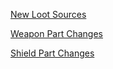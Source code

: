[New Loot Sources](https://docs.google.com/spreadsheets/d/1vwNikQX4aXlqQKRPT03F9r49Jjxaer-69PbTAvnGnJc/edit#gid=0)

[Weapon Part Changes](https://docs.google.com/spreadsheets/d/1ywcqRLNLf4XSPPF_zUwVpucBZc_uQpzIefsHtu6lGY0/edit#gid=0)

[Shield Part Changes](https://docs.google.com/spreadsheets/d/1zckSLe4Ahki5vgOvr3qHHaPcrmgNHN2Lu7TgVcayOho/edit#gid=0)
